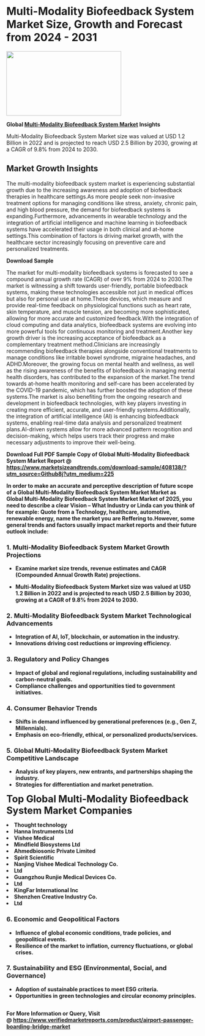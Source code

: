 <H1>Multi-Modality Biofeedback System Market Size, Growth and Forecast from 2024 - 2031</H1><img class="aligncenter size-medium wp-image-584254" src="https://thirdeyenews.in/wp-content/uploads/2024/09/Global-Market-Research-300x168.jpeg" alt="" width="300" height="168" /><p><strong>Global&nbsp;<a href="https://www.marketsizeandtrends.com/download-sample/408138/?utm_source=Github8j?utm_medium=225">Multi-Modality Biofeedback System Market</a> Insights</strong></p><p>Multi-Modality Biofeedback System Market size was valued at USD 1.2 Billion in 2022 and is projected to reach USD 2.5 Billion by 2030, growing at a CAGR of 9.8% from 2024 to 2030.</p><p><h2>Market Growth Insights</h2> <p>The multi-modality biofeedback system market is experiencing substantial growth due to the increasing awareness and adoption of biofeedback therapies in healthcare settings.As more people seek non-invasive treatment options for managing conditions like stress, anxiety, chronic pain, and high blood pressure, the demand for biofeedback systems is expanding.Furthermore, advancements in wearable technology and the integration of artificial intelligence and machine learning in biofeedback systems have accelerated their usage in both clinical and at-home settings.This combination of factors is driving market growth, with the healthcare sector increasingly focusing on preventive care and personalized treatments.</p> <p><strong>Download Sample</strong></p> <p>The market for multi-modality biofeedback systems is forecasted to see a compound annual growth rate (CAGR) of over 9% from 2024 to 2030.The market is witnessing a shift towards user-friendly, portable biofeedback systems, making these technologies accessible not just in medical offices but also for personal use at home.These devices, which measure and provide real-time feedback on physiological functions such as heart rate, skin temperature, and muscle tension, are becoming more sophisticated, allowing for more accurate and customized feedback.With the integration of cloud computing and data analytics, biofeedback systems are evolving into more powerful tools for continuous monitoring and treatment.Another key growth driver is the increasing acceptance of biofeedback as a complementary treatment method.Clinicians are increasingly recommending biofeedback therapies alongside conventional treatments to manage conditions like irritable bowel syndrome, migraine headaches, and ADHD.Moreover, the growing focus on mental health and wellness, as well as the rising awareness of the benefits of biofeedback in managing mental health disorders, has contributed to the expansion of the market.The trend towards at-home health monitoring and self-care has been accelerated by the COVID-19 pandemic, which has further boosted the adoption of these systems.The market is also benefiting from the ongoing research and development in biofeedback technologies, with key players investing in creating more efficient, accurate, and user-friendly systems.Additionally, the integration of artificial intelligence (AI) is enhancing biofeedback systems, enabling real-time data analysis and personalized treatment plans.AI-driven systems allow for more advanced pattern recognition and decision-making, which helps users track their progress and make necessary adjustments to improve their well-being.<strong></p><p><span class=""><strong>Download Full PDF Sample Copy of Global Multi-Modality Biofeedback System Market Report</strong> @ <a href="https://www.marketsizeandtrends.com/download-sample/408138/?utm_source=Github8j?utm_medium=225" target="_blank">https://www.marketsizeandtrends.com/download-sample/408138/?utm_source=Github8j?utm_medium=225</a></span></p><p>In order to make an accurate and perceptive description of future scope of a Global&nbsp;Multi-Modality Biofeedback System Market Market as Global&nbsp;Multi-Modality Biofeedback System Market Market of 2025, you need to describe a clear Vision &ndash; What Industry or Linda can you think of for example: Quote from a Technology, healthcare, automotive, renewable energy, name the market you are Reffering to.However, some general trends and factors usually impact market reports and their future outlook include:</p><h3>1.&nbsp;<strong>Multi-Modality Biofeedback System Market Growth Projections</strong></h3><ul><li>Examine market size trends, revenue estimates and CAGR (Compounded Annual Growth Rate) projections.</li><li><p>Multi-Modality Biofeedback System Market size was valued at USD 1.2 Billion in 2022 and is projected to reach USD 2.5 Billion by 2030, growing at a CAGR of 9.8% from 2024 to 2030.</p></li></ul><h3>2.&nbsp;<strong>Multi-Modality Biofeedback System Market Technological Advancements</strong></h3><ul><li>Integration of AI, IoT, blockchain, or automation in the industry.</li><li>Innovations driving cost reductions or improving efficiency.</li></ul><h3>3.&nbsp;<strong>Regulatory and Policy Changes</strong></h3><ul><li>Impact of global and regional regulations, including sustainability and carbon-neutral goals.</li><li>Compliance challenges and opportunities tied to government initiatives.</li></ul><h3>4.&nbsp;<strong>Consumer Behavior Trends</strong></h3><ul><li>Shifts in demand influenced by generational preferences (e.g., Gen Z, Millennials).</li><li>Emphasis on eco-friendly, ethical, or personalized products/services.</li></ul><h3>5.&nbsp;<strong>Global Multi-Modality Biofeedback System Market Competitive Landscape</strong></h3><ul><li>Analysis of key players, new entrants, and partnerships shaping the industry.</li><li>Strategies for differentiation and market penetration.</li></ul><p data-pm-slice="1 1 []"><span style="color: inherit; font-family: inherit; font-size: 25px;">Top Global Multi-Modality Biofeedback System Market Companies</span></p><div class="" data-test-id=""><p><li>Thought technology</li><li> Hanna Instruments Ltd</li><li> Vishee Medical</li><li> Mindfield Biosystems Ltd</li><li> Ahmedbiosonic Private Limited</li><li> Spirit Scientific</li><li> Nanjing Vishee Medical Technology Co.</li><li>Ltd</li><li> Guangzhou Runjie Medical Devices Co.</li><li> Ltd</li><li> KingFar International Inc</li><li> Shenzhen Creative Industry Co.</li><li> Ltd</li></p></div><h3>6.&nbsp;<strong>Economic and Geopolitical Factors</strong></h3><ul><li>Influence of global economic conditions, trade policies, and geopolitical events.</li><li>Resilience of the market to inflation, currency fluctuations, or global crises.</li></ul><h3>7.&nbsp;<strong>Sustainability and ESG (Environmental, Social, and Governance)</strong></h3><ul><li>Adoption of sustainable practices to meet ESG criteria.</li><li>Opportunities in green technologies and circular economy principles.</li></ul><h2><strong style="font-size: 14px;">For More Information or Query, Visit @&nbsp;</strong><a style="background-color: #ffffff; font-size: 14px;" href="https://www.marketsizeandtrends.com/report/multi-modality-biofeedback-system-market/" target="_blank">https://www.verifiedmarketreports.com/product/airport-passenger-boarding-bridge-market</a></h2>